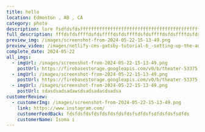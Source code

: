```yaml
---
title: hello
location: Edmonton , AB , CA
category: photo
description: lore fsdfdsfdsffffffffffffffffffffffffffffffffffffffffffffff
full_description: fffdsfdsffffdsfdsffffdsfdsffffdsfdsffffdsfdsffffdsfdsffffdsfdsffffdsfdsffffdsfdsffffdsfdsffffdsfdsffffdsfdsffffdsfdsf
preview_img: /images/screenshot-from-2024-05-22-15-13-49.png
preview_video: /images/netlify-cms-gatsby-tutorial-6_-setting-up-the-admin-file.mp4
complete_date: 2024-05-22
all_imgs:
  - imgUrl: /images/screenshot-from-2024-05-22-15-13-49.png
    postUrl: https://firebasestorage.googleapis.com/v0/b/theater-53375.appspot.com/o/eventsImgs%2Fnatali%2FScreenshot%20from%202024-05-06%2016-48-26.png?alt=media&token=68ef7d73-5e1c-4e3a-a420-aa760f23304b
  - imgUrl: /images/screenshot-from-2024-05-22-15-13-49.png
    postUrl: https://firebasestorage.googleapis.com/v0/b/theater-53375.appspot.com/o/eventsImgs%2Fnatali%2FScreenshot%20from%202024-05-06%2016-48-26.png?alt=media&token=68ef7d73-5e1c-4e3a-a420-aa760f23304b
  - imgUrl: /images/screenshot-from-2024-05-22-15-13-49.png
    postUrl: sdasdsadsadawsdsadsadasdsadsa
customerReview:
  - customerImg: /images/screenshot-from-2024-05-22-15-13-49.png
    link: https://www.instagram.com/
    customerFeedBack: fdsfdsfdsfdsfdsfdsfdsfdsfsdfdsfsdfdsfdsfsdfds
    customerName: Isoma i
---
```

